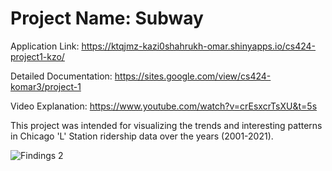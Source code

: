 # Project Name: Subway
Application Link: https://ktqjmz-kazi0shahrukh-omar.shinyapps.io/cs424-project1-kzo/

Detailed Documentation: https://sites.google.com/view/cs424-komar3/project-1

Video Explanation: https://www.youtube.com/watch?v=crEsxcrTsXU&t=5s

This project was intended for visualizing the trends and interesting patterns in Chicago 'L' Station ridership data over the years (2001-2021).

![Findings 2](https://user-images.githubusercontent.com/90569118/164593804-1f14f652-9f27-4857-9ee7-9660e2c06db3.png)
